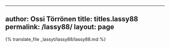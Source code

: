 
---
author: Ossi Törrönen
title: titles.lassy88
permalink: /lassy88/
layout: page
---
{% translate_file _lassyt/lassy88/lassy88.md %}